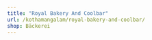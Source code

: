 ```yaml
---
title: "Royal Bakery And Coolbar"
url: /kothamangalam/royal-bakery-and-coolbar/
shop: Bäckerei
---
```

